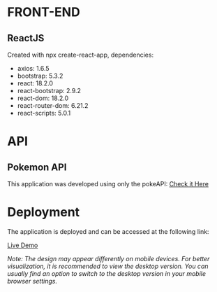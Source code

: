 # FRONT-END

## ReactJS

Created with npx create-react-app, dependencies:
* axios: 1.6.5
* bootstrap: 5.3.2
* react: 18.2.0
* react-bootstrap: 2.9.2
* react-dom: 18.2.0
* react-router-dom: 6.21.2
* react-scripts: 5.0.1

# API

## Pokemon API

This application was developed using only the pokeAPI: [Check it Here](https://pokeapi.co/)

# Deployment

The application is deployed and can be accessed at the following link:

[Live Demo](https://willowy-paprenjak-cf3e36.netlify.app/)

*Note: The design may appear differently on mobile devices. For better visualization, it is recommended to view the desktop version. You can usually find an option to switch to the desktop version in your mobile browser settings.*

